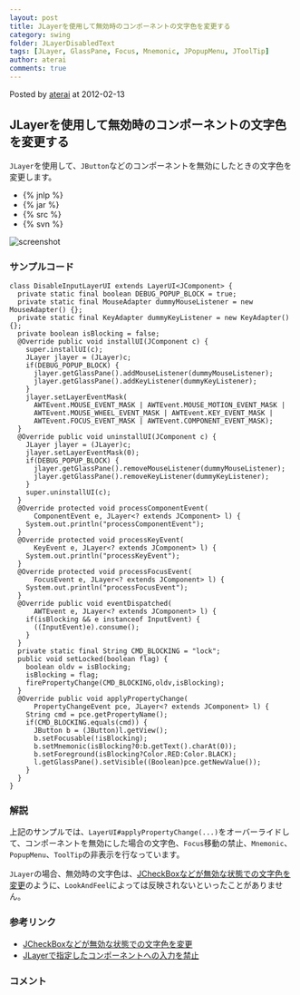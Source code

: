 ```yaml
---
layout: post
title: JLayerを使用して無効時のコンポーネントの文字色を変更する
category: swing
folder: JLayerDisabledText
tags: [JLayer, GlassPane, Focus, Mnemonic, JPopupMenu, JToolTip]
author: aterai
comments: true
---
```


Posted by [aterai](http://terai.xrea.jp/aterai.html) at 2012-02-13

## JLayerを使用して無効時のコンポーネントの文字色を変更する
`JLayer`を使用して、`JButton`などのコンポーネントを無効にしたときの文字色を変更します。

- {% jnlp %}
- {% jar %}
- {% src %}
- {% svn %}

<!-- dummy comment line for breaking list -->

![screenshot](https://lh5.googleusercontent.com/-_2bogxiuOec/TzilFn0ms8I/AAAAAAAABJI/oMz_T6SqCwE/s800/JLayerDisabledText.png)

### サンプルコード
<pre class="prettyprint"><code>class DisableInputLayerUI extends LayerUI&lt;JComponent&gt; {
  private static final boolean DEBUG_POPUP_BLOCK = true;
  private static final MouseAdapter dummyMouseListener = new MouseAdapter() {};
  private static final KeyAdapter dummyKeyListener = new KeyAdapter() {};
  private boolean isBlocking = false;
  @Override public void installUI(JComponent c) {
    super.installUI(c);
    JLayer jlayer = (JLayer)c;
    if(DEBUG_POPUP_BLOCK) {
      jlayer.getGlassPane().addMouseListener(dummyMouseListener);
      jlayer.getGlassPane().addKeyListener(dummyKeyListener);
    }
    jlayer.setLayerEventMask(
      AWTEvent.MOUSE_EVENT_MASK | AWTEvent.MOUSE_MOTION_EVENT_MASK |
      AWTEvent.MOUSE_WHEEL_EVENT_MASK | AWTEvent.KEY_EVENT_MASK |
      AWTEvent.FOCUS_EVENT_MASK | AWTEvent.COMPONENT_EVENT_MASK);
  }
  @Override public void uninstallUI(JComponent c) {
    JLayer jlayer = (JLayer)c;
    jlayer.setLayerEventMask(0);
    if(DEBUG_POPUP_BLOCK) {
      jlayer.getGlassPane().removeMouseListener(dummyMouseListener);
      jlayer.getGlassPane().removeKeyListener(dummyKeyListener);
    }
    super.uninstallUI(c);
  }
  @Override protected void processComponentEvent(
      ComponentEvent e, JLayer&lt;? extends JComponent&gt; l) {
    System.out.println("processComponentEvent");
  }
  @Override protected void processKeyEvent(
      KeyEvent e, JLayer&lt;? extends JComponent&gt; l) {
    System.out.println("processKeyEvent");
  }
  @Override protected void processFocusEvent(
      FocusEvent e, JLayer&lt;? extends JComponent&gt; l) {
    System.out.println("processFocusEvent");
  }
  @Override public void eventDispatched(
      AWTEvent e, JLayer&lt;? extends JComponent&gt; l) {
    if(isBlocking &amp;&amp; e instanceof InputEvent) {
      ((InputEvent)e).consume();
    }
  }
  private static final String CMD_BLOCKING = "lock";
  public void setLocked(boolean flag) {
    boolean oldv = isBlocking;
    isBlocking = flag;
    firePropertyChange(CMD_BLOCKING,oldv,isBlocking);
  }
  @Override public void applyPropertyChange(
      PropertyChangeEvent pce, JLayer&lt;? extends JComponent&gt; l) {
    String cmd = pce.getPropertyName();
    if(CMD_BLOCKING.equals(cmd)) {
      JButton b = (JButton)l.getView();
      b.setFocusable(!isBlocking);
      b.setMnemonic(isBlocking?0:b.getText().charAt(0));
      b.setForeground(isBlocking?Color.RED:Color.BLACK);
      l.getGlassPane().setVisible((Boolean)pce.getNewValue());
    }
  }
}
</code></pre>

### 解説
上記のサンプルでは、`LayerUI#applyPropertyChange(...)`をオーバーライドして、コンポーネントを無効にした場合の文字色、`Focus`移動の禁止、`Mnemonic`、`PopupMenu`、`ToolTip`の非表示を行なっています。

`JLayer`の場合、無効時の文字色は、[JCheckBoxなどが無効な状態での文字色を変更](http://terai.xrea.jp/Swing/DisabledTextColor.html)のように、`LookAndFeel`によっては反映されないといったことがありません。

### 参考リンク
- [JCheckBoxなどが無効な状態での文字色を変更](http://terai.xrea.jp/Swing/DisabledTextColor.html)
- [JLayerで指定したコンポーネントへの入力を禁止](http://terai.xrea.jp/Swing/DisableInputLayer.html)

<!-- dummy comment line for breaking list -->

### コメント
